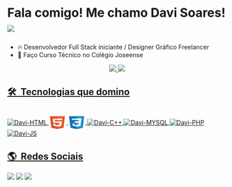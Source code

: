 <h1> Fala comigo! Me chamo Davi Soares! <img src="https://raw.githubusercontent.com/kaueMarques/kaueMarques/master/hi.gif" width="30px"></h1>

- 🔥 Desenvolvedor Full Stack iniciante / Designer Gráfico Freelancer
- 🔭 Faço Curso Técnico no Colégio Joseense

<div align="center">
  <a href="https://github.com/DaviSFS21">
  <img height="180em" src="https://github-readme-stats.vercel.app/api?username=DaviSFS21&show_icons=true&theme=gotham&include_all_commits=true&count_private=true"/>
  <img height="180em" src="https://github-readme-stats.vercel.app/api/top-langs/?username=DaviSFS21&layout=compact&langs_count=7&theme=gotham"/>
</div>
  
  ## 🛠 &nbsp;Tecnologias que domino
  
<div style="display: inline_block"><br>
  <img align="center" alt="Davi-HTML" height="30" width="40" src="https://cdn.jsdelivr.net/gh/devicons/devicon/icons/gimp/gimp-original.svg" />
  <img align="center" alt="Davi-HTML" height="30" width="40" src="https://raw.githubusercontent.com/devicons/devicon/master/icons/html5/html5-original.svg">
  <img align="center" alt="Davi-CSS" height="30" width="40" src="https://raw.githubusercontent.com/devicons/devicon/master/icons/css3/css3-original.svg">
  <img align="center" alt="Davi-C++" height="30" width="40" src="https://cdn.jsdelivr.net/gh/devicons/devicon/icons/cplusplus/cplusplus-original.svg" />
  <img align="center" alt="Davi-MYSQL" height="30" width="40" src="https://cdn.jsdelivr.net/gh/devicons/devicon/icons/mysql/mysql-original-wordmark.svg" />
  <img align="center" alt="Davi-PHP" height="30" width="40" src="https://cdn.jsdelivr.net/gh/devicons/devicon/icons/php/php-original.svg" />
  <img align="center" alt="Davi-JS" height="30" width="40" src="https://cdn.jsdelivr.net/gh/devicons/devicon/icons/javascript/javascript-original.svg" />
</div>
  
  ## 🌎 &nbsp;Redes Sociais
 
<div> 
  <a href="https://instagram.com/davisfs.21" target="_blank"><img src="https://img.shields.io/badge/-Instagram-%23E4405F?style=for-the-badge&logo=instagram&logoColor=white" target="_blank"></a>
  <a href="https://www.linkedin.com/in/davi-soares-8311a5230/" target="_blank"><img src="https://img.shields.io/badge/-LinkedIn-%230077B5?style=for-the-badge&logo=linkedin&logoColor=white" target="_blank"></a> 
  <a href="https://www.facebook.com/profile.php?id=100018644624620" target="_blank"><img src="https://img.shields.io/badge/Facebook-1877F2?style=for-the-badge&logo=facebook&logoColor=white" target="_blank"></a> 
</div>
